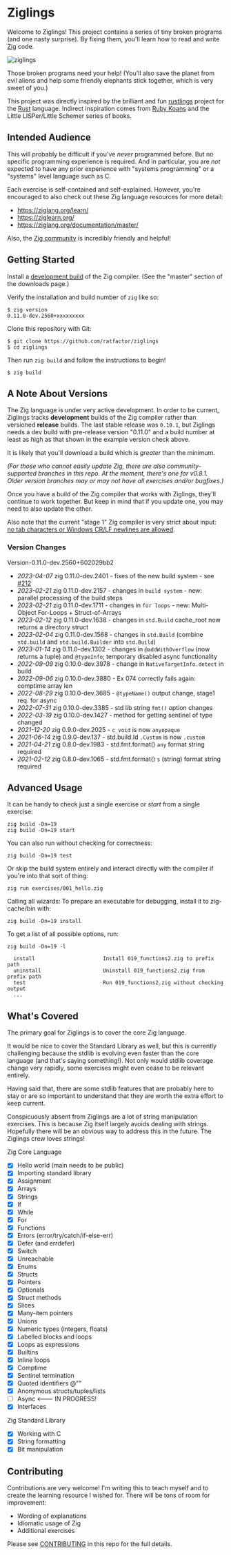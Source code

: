 # Ziglings

Welcome to Ziglings! This project contains a series of tiny broken programs (and one nasty surprise).
By fixing them, you'll learn how to read and write [Zig](https://ziglang.org/) code.

![ziglings](https://user-images.githubusercontent.com/1458409/109398392-c1069500-790a-11eb-8ed4-7d7d74d32666.jpg)

Those broken programs need your help! (You'll also save the planet from
evil aliens and help some friendly elephants stick together, which is very
sweet of you.)

This project was directly inspired by the brilliant and fun
[rustlings](https://github.com/rust-lang/rustlings)
project for the [Rust](https://www.rust-lang.org/) language.
Indirect inspiration comes from [Ruby Koans](http://rubykoans.com/)
and the Little LISPer/Little Schemer series of books.

## Intended Audience

This will probably be difficult if you've _never_ programmed before.
But no specific programming experience is required. And in particular,
you are _not_ expected to have any prior experience with "systems programming"
or a "systems" level language such as C.

Each exercise is self-contained and self-explained. However, you're encouraged
to also check out these Zig language resources for more detail:

* https://ziglang.org/learn/
* https://ziglearn.org/
* https://ziglang.org/documentation/master/

Also, the [Zig community](https://github.com/ziglang/zig/wiki/Community) is incredibly friendly and helpful!

## Getting Started

Install a [development build](https://ziglang.org/download/) of the Zig compiler.
(See the "master" section of the downloads page.)

Verify the installation and build number of `zig` like so:

```
$ zig version
0.11.0-dev.2560+xxxxxxxxx
```

Clone this repository with Git:

```
$ git clone https://github.com/ratfactor/ziglings
$ cd ziglings
```

Then run `zig build` and follow the instructions to begin!

```
$ zig build
```

## A Note About Versions

The Zig language is under very active development. In order to be current,
Ziglings tracks **development** builds of the Zig compiler rather than
versioned **release** builds. The last stable release was `0.10.1`, but Ziglings
needs a dev build with pre-release version "0.11.0" and a build number at least
as high as that shown in the example version check above.

It is likely that you'll download a build which is _greater_ than the minimum.

_(For those who cannot easily update Zig, there are also community-supported
branches in this repo. At the moment, there's one for v0.8.1. Older version
branches may or may not have all exercises and/or bugfixes.)_

Once you have a build of the Zig compiler that works with Ziglings, they'll
continue to work together. But keep in mind that if you update one, you may
need to also update the other.

Also note that the current "stage 1" Zig compiler is very strict
about input: 
[no tab characters or Windows CR/LF newlines are allowed](https://github.com/ziglang/zig/issues/544).

### Version Changes

Version-0.11.0-dev.2560+602029bb2
* *2023-04-07* zig 0.11.0-dev.2401 - fixes of the new build system - see [#212](https://github.com/ratfactor/ziglings/pull/212)
* *2023-02-21* zig 0.11.0-dev.2157 - changes in `build system` - new: parallel processing of the build steps
* *2023-02-21* zig 0.11.0-dev.1711 - changes in `for loops` - new: Multi-Object For-Loops + Struct-of-Arrays
* *2023-02-12* zig 0.11.0-dev.1638 - changes in `std.Build` cache_root now returns a directory struct
* *2023-02-04* zig 0.11.0-dev.1568 - changes in `std.Build` (combine `std.build` and `std.build.Builder` into `std.Build`)
* *2023-01-14* zig 0.11.0-dev.1302 - changes in `@addWithOverflow` (now returns a tuple) and `@typeInfo`; temporary disabled async functionality
* *2022-09-09* zig 0.10.0-dev.3978 - change in `NativeTargetInfo.detect` in build
* *2022-09-06* zig 0.10.0-dev.3880 - Ex 074 correctly fails again: comptime array len
* *2022-08-29* zig 0.10.0-dev.3685 - `@typeName()` output change, stage1 req. for async
* *2022-07-31* zig 0.10.0-dev.3385 - std lib string `fmt()` option changes
* *2022-03-19* zig 0.10.0-dev.1427 - method for getting sentinel of type changed
* *2021-12-20* zig 0.9.0-dev.2025 - `c_void` is now `anyopaque`
* *2021-06-14* zig 0.9.0-dev.137  - std.build.Id `.Custom` is now `.custom`
* *2021-04-21* zig 0.8.0-dev.1983 - std.fmt.format() `any` format string required
* *2021-02-12* zig 0.8.0-dev.1065 - std.fmt.format() `s` (string) format string required

## Advanced Usage

It can be handy to check just a single exercise or _start_ from a single
exercise:

```
zig build -Dn=19
zig build -Dn=19 start
```

You can also run without checking for correctness:

```
zig build -Dn=19 test
```

Or skip the build system entirely and interact directly with the compiler
if you're into that sort of thing:

```
zig run exercises/001_hello.zig
```

Calling all wizards: To prepare an executable for debugging, install it
to zig-cache/bin with:

```
zig build -Dn=19 install
```

To get a list of all possible options, run:

```
zig build -Dn=19 -l

  install                      Install 019_functions2.zig to prefix path
  uninstall                    Uninstall 019_functions2.zig from prefix path
  test                         Run 019_functions2.zig without checking output
  ...
```

## What's Covered

The primary goal for Ziglings is to cover the core Zig language.

It would be nice to cover the Standard Library as well, but this
is currently challenging because the stdlib is evolving even
faster than the core language (and that's saying something!).
Not only would stdlib coverage change very rapidly, some exercises might even cease to be relevant entirely.

Having said that, there are some stdlib features that are probably here
to stay or are so important to understand that they are worth the
extra effort to keep current.

Conspicuously absent from Ziglings are a lot of string
manipulation exercises. This is because Zig itself largely avoids
dealing with strings. Hopefully there will be an obvious way to
address this in the future. The Ziglings crew loves strings!

Zig Core Language

* [x] Hello world (main needs to be public)
* [x] Importing standard library
* [x] Assignment
* [x] Arrays
* [x] Strings
* [x] If
* [x] While
* [x] For
* [x] Functions
* [x] Errors (error/try/catch/if-else-err)
* [x] Defer (and errdefer)
* [x] Switch
* [x] Unreachable
* [x] Enums
* [x] Structs
* [x] Pointers
* [x] Optionals
* [x] Struct methods
* [x] Slices
* [x] Many-item pointers
* [x] Unions
* [x] Numeric types (integers, floats)
* [x] Labelled blocks and loops
* [x] Loops as expressions
* [x] Builtins
* [x] Inline loops
* [x] Comptime
* [x] Sentinel termination
* [x] Quoted identifiers @""
* [x] Anonymous structs/tuples/lists
* [ ] Async <--- IN PROGRESS!
* [X] Interfaces

Zig Standard Library

* [X] Working with C
* [X] String formatting
* [X] Bit manipulation

## Contributing

Contributions are very welcome! I'm writing this to teach myself and to create
the learning resource I wished for. There will be tons of room for improvement:

* Wording of explanations
* Idiomatic usage of Zig
* Additional exercises

Please see [CONTRIBUTING](https://github.com/ratfactor/ziglings/blob/main/CONTRIBUTING.md) in this repo for the full details.


